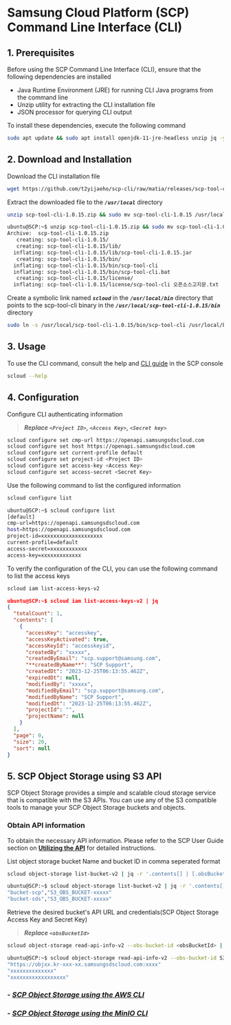 # Samsung Cloud Platform (SCP) Command Line Interface (CLI)

## 1. Prerequisites

Before using the SCP Command Line Interface (CLI), ensure that the following dependencies are installed

- Java Runtime Environment (JRE) for running CLI Java programs from the command line
- Unzip utility for extracting the CLI installation file
- JSON processor for querying CLI output

To install these dependencies, execute the following command

```sh
sudo apt update && sudo apt install openjdk-11-jre-headless unzip jq -y
```

## 2. Download and Installation

Download the CLI installation file

```sh
wget https://github.com/t2yijaeho/scp-cli/raw/matia/releases/scp-tool-cli-1.0.15.zip
```

Extract the downloaded file to the ***`/usr/local`*** directory

```sh
unzip scp-tool-cli-1.0.15.zip && sudo mv scp-tool-cli-1.0.15 /usr/local/
```

```sh
ubuntu@SCP:~$ unzip scp-tool-cli-1.0.15.zip && sudo mv scp-tool-cli-1.0.15 /usr/local/
Archive:  scp-tool-cli-1.0.15.zip
   creating: scp-tool-cli-1.0.15/
   creating: scp-tool-cli-1.0.15/lib/
  inflating: scp-tool-cli-1.0.15/lib/scp-tool-cli-1.0.15.jar
   creating: scp-tool-cli-1.0.15/bin/
  inflating: scp-tool-cli-1.0.15/bin/scp-tool-cli
  inflating: scp-tool-cli-1.0.15/bin/scp-tool-cli.bat
   creating: scp-tool-cli-1.0.15/license/
  inflating: scp-tool-cli-1.0.15/license/scp-tool-cli 오픈소스고지문.txt
```

Create a symbolic link named ***`scloud`*** in the ***`/usr/local/bin`*** directory that points to the scp-tool-cli binary in the ***`/usr/local/scp-tool-cli-1.0.15/bin`*** directory

```sh
sudo ln -s /usr/local/scp-tool-cli-1.0.15/bin/scp-tool-cli /usr/local/bin/scloud
```

## 3. Usage

To use the CLI command, consult the help and [CLI guide](https://cloud.samsungsds.com/openapiguide/#/docs/v2-en-overview-overview) in the SCP console

```sh
scloud --help
```

## 4. Configuration

Configure CLI authenticating information
>***Replace `<Project ID>`, `<Access Key>`, `<Secret key>`***

```sh
scloud configure set cmp-url https://openapi.samsungsdscloud.com
scloud configure set host https://openapi.samsungsdscloud.com
scloud configure set current-profile default
scloud configure set project-id <Project ID>
scloud configure set access-key <Access Key>
scloud configure set access-secret <Secret Key>
```

Use the following command to list the configured information

```sh
scloud configure list
```

```sh
ubuntu@SCP:~$ scloud configure list
[default]
cmp-url=https://openapi.samsungsdscloud.com
host=https://openapi.samsungsdscloud.com
project-id=xxxxxxxxxxxxxxxxxxxx
current-profile=default
access-secret=xxxxxxxxxxxx
access-key=xxxxxxxxxxxxx
```

To verify the configuration of the CLI, you can use the following command to list the access keys

```sh
scloud iam list-access-keys-v2
```

```json
ubuntu@SCP:~$ scloud iam list-access-keys-v2 | jq
{
  "totalCount": 1,
  "contents": [
    {
      "accessKey": "accesskey",
      "accessKeyActivated": true,
      "accessKeyId": "accesskeyid",
      "createdBy": "xxxxx",
      "createdByEmail": "scp.support@samsung.com",
      "**createdByName**": "SCP Support",
      "createdDt": "2023-12-25T06:13:55.462Z",
      "expiredDt": null,
      "modifiedBy": "xxxxx",
      "modifiedByEmail": "scp.support@samsung.com",
      "modifiedByName": "SCP Support",
      "modifiedDt": "2023-12-25T06:13:55.462Z",
      "projectId": "",
      "projectName": null
    }
  ],
  "page": 0,
  "size": 20,
  "sort": null
}
```

## 5. SCP Object Storage using S3 API

SCP Object Storage provides a simple and scalable cloud storage service that is compatible with the S3 APIs. You can use any of the S3 compatible tools to manage your SCP Object Storage buckets and objects.

### Obtain API information

To obtain the necessary API information. Please refer to the SCP User Guide section on **[Utilizing the API](https://cloud.samsungsds.com/manual/en/scp_user_guide.html#utilizing_object_storage_api)** for detailed instructions.

List object storage bucket Name and bucket ID in comma seperated format

```sh
scloud object-storage list-bucket-v2 | jq -r '.contents[] | [.obsBucketName, .obsBucketId] | @csv'
```

```sh
ubuntu@SCP:~$ scloud object-storage list-bucket-v2 | jq -r '.contents[] | [.obsBucketName, .obsBucketId] | @csv'
"bucket-scp","S3_OBS_BUCKET-xxxxx"
"bucket-sds","S3_OBS_BUCKET-xxxxx"
```

Retrieve the desired bucket's API URL and credentials(SCP Object Storage Access Key and Secret Key)

>***Replace `<obsBucketId>`***

```sh
scloud object-storage read-api-info-v2 --obs-bucket-id <obsBucketId> | jq '.obsRestEndpoint, .obsAccessKey, .obsSecretKey'
```

```sh
ubuntu@SCP:~$ scloud object-storage read-api-info-v2 --obs-bucket-id S3_OBS_BUCKET-xxxxx | jq '.obsRestEndpoint, .obsAccessKey, .obsSecretKey'
"https://objxx.kr-xxx-xx.samsungsdscloud.com:xxxx"
"xxxxxxxxxxxxxx"
"xxxxxxxxxxxxxxxxxx"
```

### - ***[SCP Object Storage using the AWS CLI](scp-obs-using-aws-cli.md)***

### - ***[SCP Object Storage using the MinIO CLI](scp-obs-using-minio-cli.md)***
